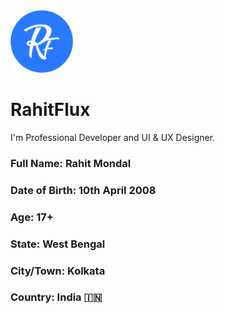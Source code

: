 <img src="RahitFlux - Profile.png" width="100" height="100">

# RahitFlux
I'm Professional Developer and UI & UX Designer.

### Full Name: Rahit Mondal
### Date of Birth: 10th April 2008
### Age: 17+
### State: West Bengal
### City/Town: Kolkata
### Country: India 🇮🇳
